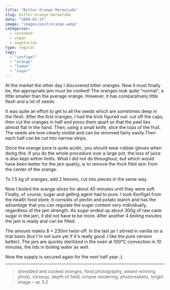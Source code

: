 ```yaml
---
title: "Bitter Orange Marmalade"
slug: bitter-orange-marmalade
date: "2009-01-25"
image: "images/post/orange.webp"
categories: 
  - recooked
  - vegan
  - vegetarian
type: regular
tags: 
  - "configel"
  - "orange"
  - "lemon"
  - "sugar"
---
```


At the market the other day I discovered bitter oranges. Now it must finally be, the appropriate jam must be cooked! The oranges look quite "normal", a little smaller than the average orange. However, it has comparatively little flesh and a lot of seeds.

It was quite an effort to get to all the seeds which are sometimes deep in the flesh. After the first oranges, I had the trick figured out: cut off the caps, then cut the oranges in half and press them apart so that the peel lies almost flat in the hand. Then, using a small knife, slice the tops of the fruit. The seeds are now clearly visible and can be removed fairly easily.Then each half can be cut into narrow strips.

Since the orange juice is quite acidic, you should wear rubber gloves when doing this. If you do the whole procedure over a large pot, the loss of juice is also kept within limits. What I did not do throughout, but which would have been better for the jam quality, is to remove the thick fillet skin from the center of the orange.

To 1.5 kg of oranges, add 2 lemons, cut into pieces in the same way.

Now I boiled the orange slices for about 40 minutes until they were soft. Finally, of course, sugar and gelling agent had to pure. I took Konfigel from the health food store. It consists of pectin and potato starch and has the advantage that you can regulate the sugar content very individually, regardless of the jam strength. As sugar ended up about 300g of raw cane sugar in the jam, it did not have to be more. After another 4 boiling minutes the jam is ready and can be filled.

The amount makes 8 \* 230ml twist-off. In the last jar I stirred in vanilla on a trial basis (but I'm not sure yet if it's really good. I like the pure version better). The jars are quickly sterilized in the oven at 100°C convection in 10 minutes, the lids in boiling water as well.

Now the supply is secured again for the next half year ;)

----

> shredded and cooked oranges, food photography, award-winning photo, closeup, depth of field, octane rendering, photorealistic, bright image --ar 3:2 

